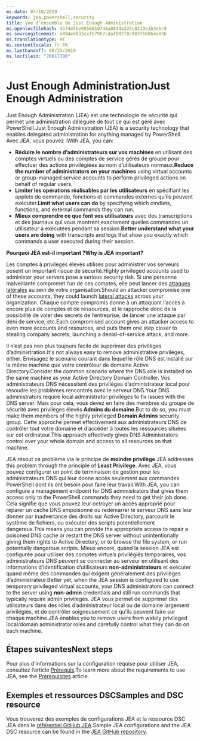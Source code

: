 ```yaml
---
ms.date: 07/10/2019
keywords: jea,powershell,security
title: Vue d’ensemble de Just Enough Administration
ms.openlocfilehash: 4b74e5be9558810748a8844a325c8213e1b3ebc9
ms.sourcegitcommit: e894ed833cef57967cdaf002f8c883f66864e836
ms.translationtype: HT
ms.contentlocale: fr-FR
ms.lasthandoff: 08/25/2019
ms.locfileid: "70017700"
---
```

# <a name="just-enough-administration"></a><span data-ttu-id="acdb0-103">Just Enough Administration</span><span class="sxs-lookup"><span data-stu-id="acdb0-103">Just Enough Administration</span></span>

<span data-ttu-id="acdb0-104">Just Enough Administration (JEA) est une technologie de sécurité qui permet une administration déléguée de tout ce qui est géré avec PowerShell.</span><span class="sxs-lookup"><span data-stu-id="acdb0-104">Just Enough Administration (JEA) is a security technology that enables delegated administration for anything managed by PowerShell.</span></span> <span data-ttu-id="acdb0-105">Avec JEA, vous pouvez :</span><span class="sxs-lookup"><span data-stu-id="acdb0-105">With JEA, you can:</span></span>

- <span data-ttu-id="acdb0-106">**Réduire le nombre d’administrateurs sur vos machines** en utilisant des comptes virtuels ou des comptes de service gérés de groupe pour effectuer des actions privilégiées au nom d’utilisateurs normaux.</span><span class="sxs-lookup"><span data-stu-id="acdb0-106">**Reduce the number of administrators on your machines** using virtual accounts or group-managed service accounts to perform privileged actions on behalf of regular users.</span></span>
- <span data-ttu-id="acdb0-107">**Limiter les opérations réalisables par les utilisateurs** en spécifiant les applets de commande, fonctions et commandes externes qu’ils peuvent exécuter.</span><span class="sxs-lookup"><span data-stu-id="acdb0-107">**Limit what users can do** by specifying which cmdlets, functions, and external commands they can run.</span></span>
- <span data-ttu-id="acdb0-108">**Mieux comprendre ce que font vos utilisateurs** avec des transcriptions et des journaux qui vous montrent exactement quelles commandes un utilisateur a exécutées pendant sa session.</span><span class="sxs-lookup"><span data-stu-id="acdb0-108">**Better understand what your users are doing** with transcripts and logs that show you exactly which commands a user executed during their session.</span></span>

<span data-ttu-id="acdb0-109">**Pourquoi JEA est-il important ?**</span><span class="sxs-lookup"><span data-stu-id="acdb0-109">**Why is JEA important?**</span></span>

<span data-ttu-id="acdb0-110">Les comptes à privilèges élevés utilisés pour administrer vos serveurs posent un important risque de sécurité.</span><span class="sxs-lookup"><span data-stu-id="acdb0-110">Highly privileged accounts used to administer your servers pose a serious security risk.</span></span> <span data-ttu-id="acdb0-111">Si une personne malveillante compromet l’un de ces comptes, elle peut lancer des [attaques latérales](https://aka.ms/pth) au sein de votre organisation.</span><span class="sxs-lookup"><span data-stu-id="acdb0-111">Should an attacker compromise one of these accounts, they could launch [lateral attacks](https://aka.ms/pth) across your organization.</span></span> <span data-ttu-id="acdb0-112">Chaque compte compromis donne à un attaquant l’accès à encore plus de comptes et de ressources, et le rapproche donc de la possibilité de voler des secrets de l’entreprise, de lancer une attaque par déni de service, etc.</span><span class="sxs-lookup"><span data-stu-id="acdb0-112">Each compromised account gives an attacker access to even more accounts and resources, and puts them one step closer to stealing company secrets, launching a denial-of-service attack, and more.</span></span>

<span data-ttu-id="acdb0-113">Il n’est pas non plus toujours facile de supprimer des privilèges d’administration.</span><span class="sxs-lookup"><span data-stu-id="acdb0-113">It's not always easy to remove administrative privileges, either.</span></span> <span data-ttu-id="acdb0-114">Envisagez le scénario courant dans lequel le rôle DNS est installé sur la même machine que votre contrôleur de domaine Active Directory.</span><span class="sxs-lookup"><span data-stu-id="acdb0-114">Consider the common scenario where the DNS role is installed on the same machine as your Active Directory Domain Controller.</span></span> <span data-ttu-id="acdb0-115">Vos administrateurs DNS nécessitent des privilèges d’administrateur local pour résoudre les problèmes rencontrés avec le serveur DNS.</span><span class="sxs-lookup"><span data-stu-id="acdb0-115">Your DNS administrators require local administrator privileges to fix issues with the DNS server.</span></span> <span data-ttu-id="acdb0-116">Mais pour cela, vous devez en faire des membres du groupe de sécurité avec privilèges élevés **Admins du domaine**.</span><span class="sxs-lookup"><span data-stu-id="acdb0-116">But to do so, you must make them members of the highly privileged **Domain Admins** security group.</span></span> <span data-ttu-id="acdb0-117">Cette approche permet effectivement aux administrateurs DNS de contrôler tout votre domaine et d’accéder à toutes les ressources situées sur cet ordinateur.</span><span class="sxs-lookup"><span data-stu-id="acdb0-117">This approach effectively gives DNS Administrators control over your whole domain and access to all resources on that machine.</span></span>

<span data-ttu-id="acdb0-118">JEA résout ce problème via le principe de **moindre privilège**.</span><span class="sxs-lookup"><span data-stu-id="acdb0-118">JEA addresses this problem through the principle of **Least Privilege**.</span></span> <span data-ttu-id="acdb0-119">Avec JEA, vous pouvez configurer un point de terminaison de gestion pour les administrateurs DNS qui leur donne accès seulement aux commandes PowerShell dont ils ont besoin pour faire leur travail.</span><span class="sxs-lookup"><span data-stu-id="acdb0-119">With JEA, you can configure a management endpoint for DNS administrators that gives them access only to the PowerShell commands they need to get their job done.</span></span> <span data-ttu-id="acdb0-120">Cela signifie que vous pouvez leur octroyer un accès approprié pour réparer un cache DNS empoisonné ou redémarrer le serveur DNS sans leur donner par inadvertance des droits sur Active Directory, parcourir le système de fichiers, ou exécuter des scripts potentiellement dangereux.</span><span class="sxs-lookup"><span data-stu-id="acdb0-120">This means you can provide the appropriate access to repair a poisoned DNS cache or restart the DNS server without unintentionally giving them rights to Active Directory, or to browse the file system, or run potentially dangerous scripts.</span></span> <span data-ttu-id="acdb0-121">Mieux encore, quand la session JEA est configurée pour utiliser des comptes virtuels privilégiés temporaires, vos administrateurs DNS peuvent se connecter au serveur en utilisant des informations d’identification d’utilisateurs **non-administrateurs** et exécuter quand même des commandes qui exigent généralement des privilèges d’administrateur.</span><span class="sxs-lookup"><span data-stu-id="acdb0-121">Better yet, when the JEA session is configured to use temporary privileged virtual accounts, your DNS administrators can connect to the server using **non-admin** credentials and still run commands that typically require admin privileges.</span></span> <span data-ttu-id="acdb0-122">JEA vous permet de supprimer des utilisateurs dans des rôles d’administrateur local ou de domaine largement privilégiés, et de contrôler soigneusement ce qu’ils peuvent faire sur chaque machine.</span><span class="sxs-lookup"><span data-stu-id="acdb0-122">JEA enables you to remove users from widely privileged local/domain administrator roles and carefully control what they can do on each machine.</span></span>

## <a name="next-steps"></a><span data-ttu-id="acdb0-123">Étapes suivantes</span><span class="sxs-lookup"><span data-stu-id="acdb0-123">Next steps</span></span>

<span data-ttu-id="acdb0-124">Pour plus d’informations sur la configuration requise pour utiliser JEA, consultez l’article [Prérequis](prerequisites.md).</span><span class="sxs-lookup"><span data-stu-id="acdb0-124">To learn more about the requirements to use JEA, see the [Prerequisites](prerequisites.md) article.</span></span>

## <a name="samples-and-dsc-resource"></a><span data-ttu-id="acdb0-125">Exemples et ressources DSC</span><span class="sxs-lookup"><span data-stu-id="acdb0-125">Samples and DSC resource</span></span>

<span data-ttu-id="acdb0-126">Vous trouverez des exemples de configurations JEA et la ressource DSC JEA dans le [référentiel GitHub JEA](https://github.com/PowerShell/JEA).</span><span class="sxs-lookup"><span data-stu-id="acdb0-126">Sample JEA configurations and the JEA DSC resource can be found in the [JEA GitHub repository](https://github.com/PowerShell/JEA).</span></span>
